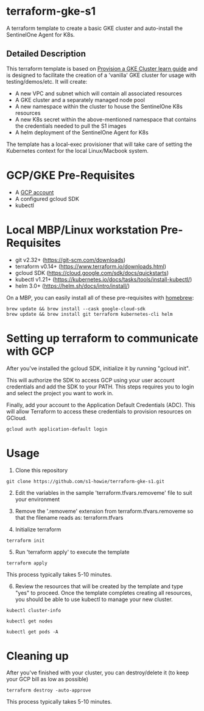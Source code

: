 # terraform-gke-s1
A terraform template to create a basic GKE cluster and auto-install the SentinelOne Agent for K8s.

## Detailed Description

This terraform template is based on [Provision a GKE Cluster learn guide](https://learn.hashicorp.com/terraform/kubernetes/provision-gke-cluster) and is designed to facilitate the creation of a 'vanilla' GKE cluster for usage with testing/demos/etc.
It will create:
- A new VPC and subnet which will contain all associated resources
- A GKE cluster and a separately managed node pool
- A new namespace within the cluster to house the SentinelOne K8s resources
- A new K8s secret within the above-mentioned namespace that contains the credentials needed to pull the S1 images
- A helm deployment of the SentinelOne Agent for K8s

The template has a local-exec provisioner that will take care of setting the Kubernetes context for the local Linux/Macbook system.

# GCP/GKE Pre-Requisites
- A [GCP account](https://console.cloud.google.com/) 
- A configured gcloud SDK
- kubectl


# Local MBP/Linux workstation Pre-Requisites
- git v2.32+ (https://git-scm.com/downloads)
- terraform v0.14+ (https://www.terraform.io/downloads.html)
- gcloud SDK (https://cloud.google.com/sdk/docs/quickstarts)
- kubectl v1.21+ (https://kubernetes.io/docs/tasks/tools/install-kubectl/)
- helm 3.0+ (https://helm.sh/docs/intro/install/)

On a MBP, you can easily install all of these pre-requisites with [homebrew](https://formulae.brew.sh/):
```
brew update && brew install --cask google-cloud-sdk
brew update && brew install git terraform kubernetes-cli helm 
```

# Setting up terraform to communicate with GCP
After you've installed the gcloud SDK, initialize it by running "gcloud init".

This will authorize the SDK to access GCP using your user account credentials and add the SDK to your PATH. This steps requires you to login and select the project you want to work in.

Finally, add your account to the Application Default Credentials (ADC). This will allow Terraform to access these credentials to provision resources on GCloud.
```
gcloud auth application-default login
```

# Usage
1. Clone this repository
```
git clone https://github.com/s1-howie/terraform-gke-s1.git
```
2. Edit the variables in the sample 'terraform.tfvars.removeme' file to suit your environment

3. Remove the '.removeme' extension from terraform.tfvars.removeme so that the filename reads as: terraform.tfvars

4. Initialize terraform
```
terraform init
```
5. Run 'terraform apply' to execute the template
```
terraform apply
```
   This process typically takes 5-10 minutes.

6. Review the resources that will be created by the template and type "yes" to proceed.
   Once the template completes creating all resources, you should be able to use kubectl to manage your new cluster.
```
kubectl cluster-info
```
```
kubectl get nodes
```
```
kubectl get pods -A
```

# Cleaning up
After you've finished with your cluster, you can destroy/delete it (to keep your GCP bill as low as possible)
```
terraform destroy -auto-approve
```
   This process typically takes 5-10 minutes.
